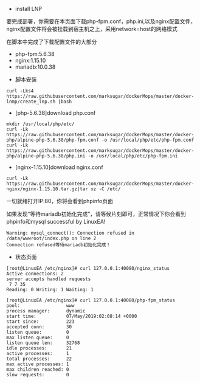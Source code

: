 * install LNP




要完成部署，你需要在本页面下载php-fpm.conf，php.ini,以及nginx配置文件，nginx配置文件将会被挂载到宿主机之上，采用network=host的网络模式

在脚本中完成了下载配置文件的大部分

* php-fpm:5.6.38
* nginx:1.15.10
* mariadb:10.0.38

- 脚本安装
```
curl -Lks4 https://raw.githubusercontent.com/marksugar/dockerMops/master/docker-lnmp/create_lnp.sh |bash
```

-  [php-5.6.38]download php.conf
```
mkdir /usr/local/php/etc/
curl -Lk https://raw.githubusercontent.com/marksugar/dockerMops/master/docker-php/alpine-php-5.6.38/php-fpm.conf -o /usr/local/php/etc/php-fpm.conf
curl -Lk https://raw.githubusercontent.com/marksugar/dockerMops/master/docker-php/alpine-php-5.6.38/php.ini -o /usr/local/php/etc/php-fpm.ini
```
- [nginx-1.15.10]download nginx.conf
```
curl -Lk https://raw.githubusercontent.com/marksugar/dockerMops/master/docker-nginx/nginx-1.15.10.tar.gz|tar xz -C /etc/
```


一切就绪打开IP:80，你将会看到phpinfo页面

如果发现“等待mariadb初始化完成”，请等候片刻即可，正常情况下你会看到phpinfo和mysql successful by LinuxEA!
```
Warning: mysql_connect(): Connection refused in /data/wwwroot/index.php on line 2
Connection refused等待mariadb初始化完成！
```


- 状态页面

```
[root@LinuxEA /etc/nginx]# curl 127.0.0.1:40080/nginx_status
Active connections: 2 
server accepts handled requests
 7 7 35 
Reading: 0 Writing: 1 Waiting: 1 
```
```
[root@LinuxEA /etc/nginx]# curl 127.0.0.1:40080/php-fpm_status
pool:                 www
process manager:      dynamic
start time:           07/May/2019:02:08:14 +0000
start since:          223
accepted conn:        30
listen queue:         0
max listen queue:     0
listen queue len:     32768
idle processes:       21
active processes:     1
total processes:      22
max active processes: 1
max children reached: 0
slow requests:        0
```